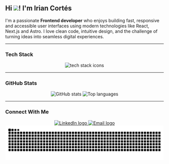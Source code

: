 <h2 align="left">Hi <img src="https://media.giphy.com/media/hvRJCLFzcasrR4ia7z/giphy.gif" width="35">! I'm Irian Cortés</h2>

<p align="left">
  I'm a passionate <strong>Frontend developer</strong> who enjoys building fast, responsive and accessible user interfaces using modern technologies like React, Next.js and Astro. I love clean code, intuitive design, and the challenge of turning ideas into seamless digital experiences.
</p>

---

### Tech Stack

<div align="center">
  <img src="https://skillicons.dev/icons?perline=9&i=html,css,js,ts,react,next,astro,tailwindcss,git" alt="tech stack icons" />
</div>

---

### GitHub Stats

<div align="center">
  <img src="https://github-readme-stats.vercel.app/api?username=icortesdev&hide_title=false&hide_rank=false&show_icons=true&include_all_commits=true&count_private=true&disable_animations=false&theme=dracula&locale=en&hide_border=false" height="150" alt="GitHub stats" />
  <img src="https://github-readme-stats.vercel.app/api/top-langs?username=icortesdev&locale=en&hide_title=false&layout=compact&card_width=320&langs_count=5&theme=dracula&hide_border=false" height="150" alt="Top languages" />
</div>

---

###  Connect With Me

<div align="center">
  <a href="https://www.linkedin.com/in/irian-cortes-dev/" target="_blank">
    <img src="https://img.shields.io/static/v1?message=LinkedIn&logo=linkedin&label=&color=0077B5&logoColor=white&labelColor=&style=for-the-badge" height="35" alt="LinkedIn logo" />
  </a>
  <a href="mailto:icortesdev@proton.me" target="_blank">
    <img src="https://img.shields.io/static/v1?message=Email&logo=gmail&label=&color=8B4DAB&logoColor=white&labelColor=&style=for-the-badge" height="35" alt="Email logo" />
  </a>
</div>

<div align="center">
<img src="https://raw.githubusercontent.com/icortesdev/icortesdev/output/snake.svg" alt="Snake animation" />
</div> 

